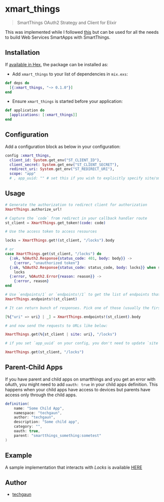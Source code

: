 # xmart_things

> SmartThings OAuth2 Strategy and Client for Elixir

This was implemented while I followed [this](http://docs.smartthings.com/en/latest/smartapp-web-services-developers-guide/overview.html) but can be used for all the needs to build Web Services SmartApps with SmartThings.

## Installation

If [available in Hex](https://hex.pm/docs/publish), the package can be installed as:

- Add `xmart_things` to your list of dependencies in `mix.exs`:

```elixir
def deps do
  [{:xmart_things, "~> 0.1.0"}]
end
```

- Ensure `xmart_things` is started before your application:

```elixir
def application do
  [applications: [:xmart_things]]
end
```

## Configuration

Add a configuration block as below in your configuration:

```elixir
config :xmart_things,
  client_id: System.get_env("ST_CLIENT_ID"),
  client_secret: System.get_env("ST_CLIENT_SECRET"),
  redirect_uri: System.get_env("ST_REDIRECT_URI"),
  scope: "app"
  # , app_uuid: "" # set this if you wish to explicitly specify site/smartapp base uri to call
```

## Usage

```elixir
# Generate the authorization to redirect client for authorization
XmartThings.authorize_url!

# Capture the `code` from redirect in your callback handler route
st_client = XmartThings.get_token!(code: code)

# Use the access token to access resources

locks = XmartThings.get!(st_client, "/locks").body

# or
case XmartThings.get(st_client, "/locks") do
  {:ok, %OAuth2.Response{status_code: 401, body: body}} ->
    {:error, "unauthorized token"}
  {:ok, %OAuth2.Response{status_code: status_code, body: locks}} when status_code in [200..399] ->
    locks
  {:error, %OAuth2.Error{reason: reason}} ->
    {:error, reason}
end

# Use `endpoints/1` or `endpoints!/1` to get the list of endpoints that you can use to talk with SmartApp
XmartThings.endpoints!(st_client)

# It can return bunch of responses. Pick one of those (usually the first one) to perform your requests to SmartApp

[%{"uri" => uri} | _] = XmartThings.endpoints!(st_client).body

# and now send the requests to URLs like below:

XmartThings.get(%{st_client | site: uri}, "/locks")

# if you set `app_uuid` on your config, you don't need to update `site` in the `st_client` struct

XmartThings.get(st_client, "/locks")
```

## Parent-Child Apps

If you have parent and child apps on smartthings and you get an error with oAuth, you might need to add `oauth: true` in your child apps definition. This happens when your child apps have access to devices but parents have access only through the child apps.

```groovy
definition(
    name: "Some Child App",
    namespace: "techgaun",
    author: "techgaun",
    description: "Some child app",
    category: "",
    oauth: true,
    parent: "smartthings_something:sometest"
)
```

## Example

A sample implementation that interacts with *Locks* is available [HERE](https://github.com/techgaun/xmart-things-demo)

## Author

- [techgaun](https://github.com/techgaun)
